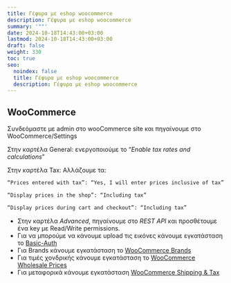 ```yaml
---
title: Γέφυρα με eshop woocommerce
description: Γέφυρα με eshop woocommerce
summary: '""'
date: 2024-10-18T14:43:00+03:00
lastmod: 2024-10-18T14:43:00+03:00
draft: false
weight: 330
toc: true
seo:
  noindex: false
  title: Γέφυρα με eshop woocommerce
  description: Γέφυρα με eshop woocommerce
---
```

## WooCommerce

Συνδεόμαστε με admin στο wooCommerce site και πηγαίνουμε στο WooCommerce/Settings

Στην καρτέλα General: ενεργοποιούμε το  “*Enable tax rates and calculations*”

Στην καρτέλα Tax:  Αλλάζουμε τα:

```bash
“Prices entered with tax”: “Yes, I will enter prices inclusive of tax”

“Display prices in the shop”: “Including tax”

“Display prices during cart and checkout”: “Including tax”
```

* Στην καρτέλα *Advanced*, πηγαίνουμε στο *REST API* και προσθέτουμε ένα key με Read/Write permissions.
* Για να μπορούμε να κάνουμε upload τις εικόνες κάνουμε εγκατάσταση το [Basic-Auth](https://github.com/WP-API/Basic-Auth)
* Για Brands κάνουμε εγκατάσταση το [WooCommerce Brands](https://woocommerce.com/products/brands/)
* Για τιμές χονδρικής κάνουμε εγκατάσταση το [WooCommerce Wholesale Prices](https://wholesalesuiteplugin.com/free-woocommerce-wholesale-prices-plugin/)
* Για μεταφορικά κάνουμε εγκατάσταση [WooCommerce Shipping & Tax](https://wordpress.org/plugins/woocommerce-services/)

